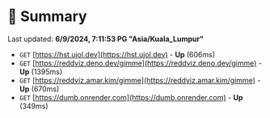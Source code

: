 # 📖 Summary
Last updated: **6/9/2024, 7:11:53 PG "Asia/Kuala_Lumpur"**

- `GET` [https://hst.ujol.dev](https://hst.ujol.dev) - **Up** (606ms)
- `GET` [https://reddviz.deno.dev/gimme](https://reddviz.deno.dev/gimme) - **Up** (1395ms)
- `GET` [https://reddviz.amar.kim/gimme](https://reddviz.amar.kim/gimme) - **Up** (670ms)
- `GET` [https://dumb.onrender.com](https://dumb.onrender.com) - **Up** (349ms)
